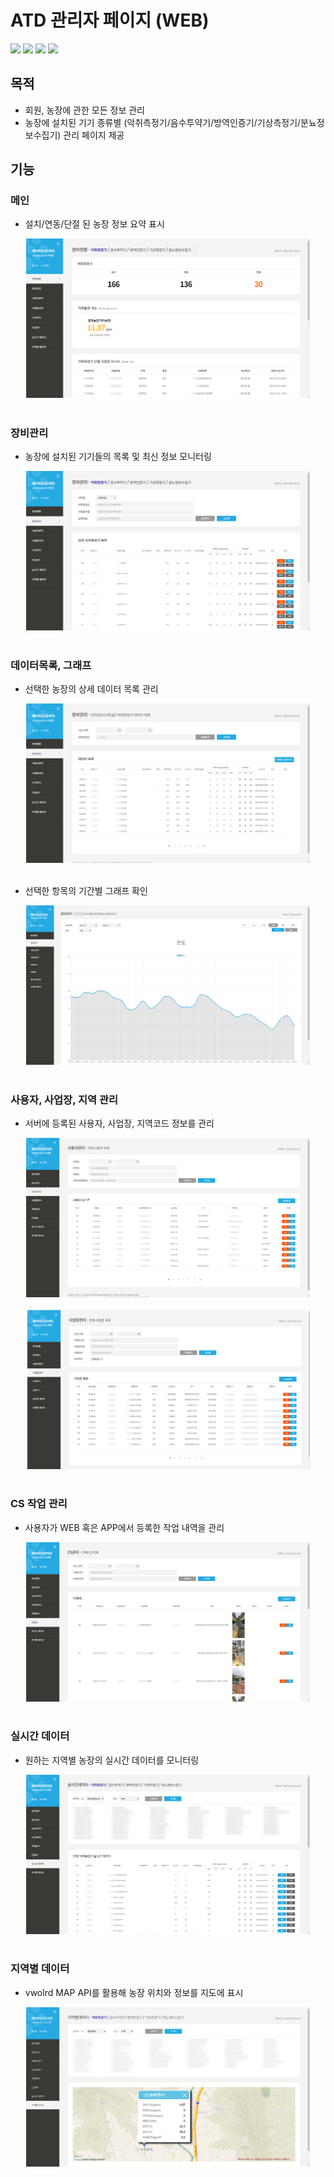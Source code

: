 # ATD 관리자 페이지 (WEB)
<div>
<img src="https://img.shields.io/badge/HTML-E34F26?style=flat-square&logo=HTML5&logoColor=white"/>
<img src="https://img.shields.io/badge/Javascript-F7DF1E?style=flat-square&logo=javascript&logoColor=black"/>
<img src="https://img.shields.io/badge/PHP-777BB4?style=flat-square&logo=PHP&logoColor=white"/>
<img src="https://img.shields.io/badge/MySQL-4479A1?style=flat-square&logo=MySQL&logoColor=white"/>
</div>

## 목적 
- 회원, 농장에 관한 모든 정보 관리 
- 농장에 설치된 기기 종류별 (악취측정기/음수투약기/방역인증기/기상측정기/분뇨정보수집기) 관리 페이지 제공

## 기능

### 메인
- 설치/연동/단절 된 농장 정보 요약 표시
<div align="center" >
<img src="https://github.com/cjk09083/ATD/blob/main/관리자%20WEB/1.%20메인.PNG" width="90%"/>
</div></br>


### 장비관리
- 농장에 설치된 기기들의 목록 및 최신 정보 모니터링
<div align="center" >
<img src="https://github.com/cjk09083/ATD/blob/main/관리자%20WEB/2.%20장비관리%20-%20악취측정기.PNG" width="90%"/>
</div></br>

### 데이터목록, 그래프
- 선택한 농장의 상세 데이터 목록 관리
<div align="center" >
<img src="https://github.com/cjk09083/ATD/blob/main/관리자%20WEB/2-2.%20데이터목록%20-%20악취측정기.PNG" width="90%"/>
</div></br>

- 선택한 항목의 기간별 그래프 확인
<div align="center" >
<img src="https://github.com/cjk09083/ATD/blob/main/관리자%20WEB/2-3%20통계%20(온도).PNG" width="90%"/>
</div></br>


### 사용자, 사업장, 지역 관리
- 서버에 등록된 사용자, 사업장, 지역코드 정보를 관리
<div align="center" >
<img src="https://github.com/cjk09083/ATD/blob/main/관리자%20WEB/3.%20사용자관리.PNG" width="90%"/>
</div></br>
<div align="center" >
<img src="https://github.com/cjk09083/ATD/blob/main/관리자%20WEB/4.%20사업장관리.PNG" width="90%"/>
</div></br>

### CS 작업 관리
- 사용자가 WEB 혹은 APP에서 등록한 작업 내역을 관리 
<div align="center" >
<img src="https://github.com/cjk09083/ATD/blob/main/관리자%20WEB/6.%20CS%20관리.PNG" width="90%"/>
</div></br>


### 실시간 데이터
- 원하는 지역별 농장의 실시간 데이터를 모니터링
<div align="center" >
<img src="https://github.com/cjk09083/ATD/blob/main/관리자%20WEB/7.%20실시간데이터.PNG" width="90%"/>
</div></br>

### 지역별 데이터
- vwolrd MAP API를 활용해 농장 위치와 정보를 지도에 표시
<div align="center" >
<img src="https://github.com/cjk09083/ATD/blob/main/관리자%20WEB/8.%20지역별%20데이터%20-%20상세.PNG" width="90%"/>
</div></br>




